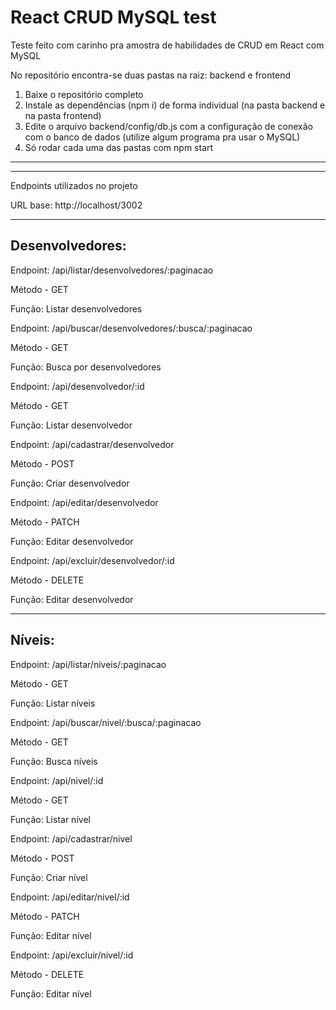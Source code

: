 # React CRUD MySQL test

Teste feito com carinho pra amostra de habilidades de CRUD em React com MySQL

No repositório encontra-se duas pastas na raiz: backend e frontend

1. Baixe o repositório completo
2. Instale as dependências (npm i) de forma individual (na pasta backend e na pasta frontend)
3. Edite o arquivo backend/config/db.js com a configuração de conexão com o banco de dados (utilize algum programa pra usar o MySQL)
4. Só rodar cada uma das pastas com npm start

---------------------------------------------
---------------------------------------------

Endpoints utilizados no projeto

URL base: http://localhost/3002

---------------------------------------------
Desenvolvedores:
---------------------------------------------

Endpoint: /api/listar/desenvolvedores/:paginacao

Método - GET

Função: Listar desenvolvedores



Endpoint: /api/buscar/desenvolvedores/:busca/:paginacao

Método - GET

Função: Busca por desenvolvedores



Endpoint: /api/desenvolvedor/:id

Método - GET

Função: Listar desenvolvedor



Endpoint: /api/cadastrar/desenvolvedor

Método - POST

Função: Criar desenvolvedor



Endpoint: /api/editar/desenvolvedor

Método - PATCH

Função: Editar desenvolvedor



Endpoint: /api/excluir/desenvolvedor/:id

Método - DELETE

Função: Editar desenvolvedor



---------------------------------------------
Níveis:
---------------------------------------------


Endpoint: /api/listar/niveis/:paginacao

Método - GET

Função: Listar níveis



Endpoint: /api/buscar/nivel/:busca/:paginacao

Método - GET

Função: Busca níveis



Endpoint: /api/nivel/:id

Método - GET

Função: Listar nível



Endpoint: /api/cadastrar/nivel

Método - POST

Função: Criar nível



Endpoint: /api/editar/nivel/:id

Método - PATCH

Função: Editar nível



Endpoint: /api/excluir/nivel/:id

Método - DELETE

Função: Editar nível